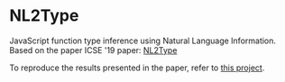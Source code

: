 # NL2Type
JavaScript function type inference using Natural Language Information. Based on the paper ICSE '19 paper: [NL2Type](https://software-lab.org/publications/icse2019_NL2Type.pdf "NL2Type")

To reproduce the results presented in the paper, refer to [this project](https://github.com/sola-da/NL2Type).
